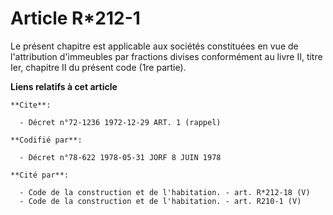 # Article R*212-1

Le présent chapitre est applicable aux sociétés constituées en vue de l'attribution d'immeubles par fractions divises
conformément au livre II, titre Ier, chapitre II du présent code (1re partie).

**Liens relatifs à cet article**

	**Cite**:

	  - Décret n°72-1236 1972-12-29 ART. 1 (rappel)

	**Codifié par**:

	  - Décret n°78-622 1978-05-31 JORF 8 JUIN 1978

	**Cité par**:

	  - Code de la construction et de l'habitation. - art. R*212-18 (V)
	  - Code de la construction et de l'habitation. - art. R210-1 (V)
